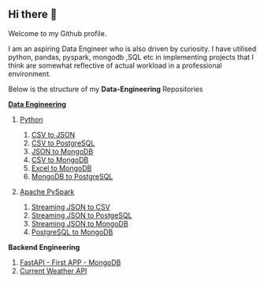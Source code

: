 ## Hi there 👋
Welcome to my Github profile.

I am an aspiring Data Engineer who is also driven by curiosity. I have utilised  python, pandas, pyspark, mongodb ,SQL etc in implementing projects that I think are somewhat reflective of actual workload in a professional environment.

Below is the structure of my **Data-Engineering** Repositories 

**[Data Engineering](https://github.com/PrathameshTanavade/Data-Engineering)**

1. [Python](https://github.com/PrathameshTanavade/Data-Engineering/tree/main/python)
   1. [CSV to JSON](https://github.com/PrathameshTanavade/Data-Engineering/tree/main/python/csv-json)
   2. [CSV to PostgreSQL](https://github.com/PrathameshTanavade/Data-Engineering/tree/main/python/csv%20to%20postgrel)
   3. [JSON to MongoDB](https://github.com/PrathameshTanavade/Data-Engineering/tree/main/python/json%20to%20mongodb)
   4. [CSV to MongoDB](https://github.com/PrathameshTanavade/Data-Engineering/tree/main/python/csv-mongodb)
   5. [Excel to MongoDB](https://github.com/PrathameshTanavade/Data-Engineering/tree/main/python/excel-mongodb)
   6. [MongoDB to PostgreSQL](https://github.com/PrathameshTanavade/Data-Engineering/tree/main/python/mongodb-psql)
  
2. [Apache PySpark](https://github.com/PrathameshTanavade/Data-Engineering/tree/main/apache%20spark-%20pyspark)
   1. [Streaming JSON to CSV](https://github.com/PrathameshTanavade/Data-Engineering/tree/main/apache%20spark-%20pyspark/pyspark%20-%20streaming%20json%20%20to%20csv%20files)
   2. [Streaming JSON to PostgeSQL](https://github.com/PrathameshTanavade/Data-Engineering/tree/main/apache%20spark-%20pyspark/pyspark%20-%20streaming%20json%20to%20postgresql)
   3. [Streaming JSON to MongoDB](https://github.com/PrathameshTanavade/Data-Engineering/tree/main/apache%20spark-%20pyspark/pyspark%20-%20streaming%20json%20to%20mongodb)
   4. [PostgreSQL to MongoDB](https://github.com/PrathameshTanavade/Data-Engineering/tree/main/apache%20spark-%20pyspark/postgresql-mongodb)

**Backend Engineering**
1. [FastAPI - First APP - MongoDB](https://github.com/PrathameshTanavade/Backend-Engineering/tree/master/API/python/mongodb-with-fastapi)
2. [Current Weather API](https://github.com/PrathameshTanavade/Backend-Engineering/tree/master/API/python/weather-api)


<!--
**PrathameshTanavade/PrathameshTanavade** is a ✨ _special_ ✨ repository because its `README.md` (this file) appears on your GitHub profile.

Here are some ideas to get you started:

- 🔭 I’m currently working on ...
- 🌱 I’m currently learning ...
- 👯 I’m looking to collaborate on ...
- 🤔 I’m looking for help with ...
- 💬 Ask me about ...
- 📫 How to reach me: ...
- 😄 Pronouns: ...
- ⚡ Fun fact: ...
-->


